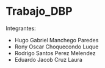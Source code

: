 # Trabajo_DBP
Integrantes:
- Hugo Gabriel Manchego Paredes
- Rony Oscar Choquecondo Luque
- Rodrigo Santos Perez Melendez
- Eduardo Jacob Cruz Laura
